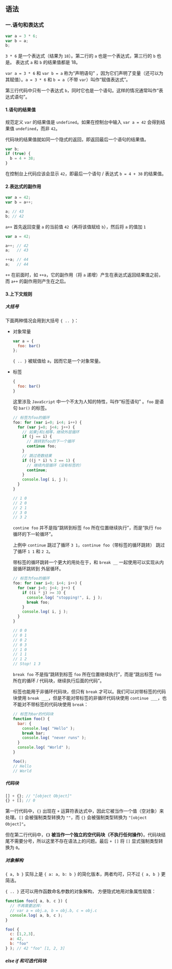 ## 语法

### 一.语句和表达式

```javascript
var a = 3 * 6;
var b = a;
b;
```

`3 * 6` 是一个表达式（结果为 `18`）。第二行的 `a` 也是一个表达式，第三行的 `b` 也是。 表达式 `a` 和 `b` 的结果值都是 18。

`var a = 3 * 6` 和 `var b = a` 称为“声明语句” ，因为它们声明了变量（还可以为其赋值）。`a = 3 * 6` 和 `b = a`（不带 `var`）叫作“赋值表达式”。

第三行代码中只有一个表达式 `b`，同时它也是一个语句。这样的情况通常叫作“表达式语句”。

#### 1.语句的结果值

规范定义 `var` 的结果值是 `undefined`。如果在控制台中输入 `var a = 42` 会得到结果值 `undefined`，而非 `42`。

代码块的结果值就如同一个隐式的返回，即返回最后一个语句的结果值。

```javascript
var b;
if (true) {
  b = 4 + 38;
}
```

在控制台上代码应该会显示 `42`，即最后一个语句 / 表达式 `b = 4 + 38` 的结果值。

#### 2.表达式的副作用

```javascript
var a = 42;
var b = a++;

a; // 43
b; // 42
```

`a++` 首先返回变量 `a` 的当前值 `42`（再将该值赋给 `b`），然后将 `a` 的值加 `1`

```javascript
var a = 42;

a++; // 42
a;   // 43

++a; // 44
a;   // 44
```

`++` 在前面时，如 `++a`，它的副作用（将 `a` 递增）产生在表达式返回结果值之前，而 `a++` 的副作用则产生在之后。

#### 3.上下文规则

##### 大括号

下面两种情况会用到大括号 `{ .. }`：

- 对象常量

  ```javascript
  var a = {
    foo: bar()
  };
  ```

  `{ .. }` 被赋值给 `a`，因而它是一个对象常量。

- 标签

  ```javascript
  {
    foo: bar()
  }
  ```

  这里涉及 `JavaScript` 中一个不太为人知的特性，叫作“标签语句” 。`foo` 是语句 `bar()` 的标签。

  ```javascript
  // 标签为foo的循环
  foo: for (var i=0; i<4; i++) {
    for (var j=0; j<4; j++) {
      // 如果j和i相等，继续外层循环
      if (j == i) {
        // 跳转到foo的下一个循环
        continue foo;
      }
      // 跳过奇数结果
      if ((j * i) % 2 == 1) {
        // 继续内层循环（没有标签的）
        continue;
      }
      console.log( i, j );
    }
  }
  
  // 1 0
  // 2 0
  // 2 1
  // 3 0
  // 3 2
  ```

  `contine foo` 并不是指“跳转到标签 `foo` 所在位置继续执行”，而是“执行 `foo` 循环的下一轮循环”。

  上例中 `continue` 跳过了循环 `3 1`，`continue foo`（带标签的循环跳转） 跳过了循环 `1 1` 和 `2 2`。

  带标签的循环跳转一个更大的用处在于，和 `break __` 一起使用可以实现从内层循环跳转到 外层循环。

  ```javascript
  // 标签为foo的循环
  foo: for (var i=0; i<4; i++) {
    for (var j=0; j<4; j++) {
      if ((i * j) >= 3) {
        console.log( "stopping!", i, j );
        break foo;
      }
      console.log( i, j );
    }
  }
  
  // 0 0
  // 0 1
  // 0 2
  // 0 3
  // 1 0
  // 1 1
  // 1 2
  // Stop! 1 3
  ```

  `break foo` 不是指“跳转到标签 `foo` 所在位置继续执行”，而是“跳出标签 `foo` 所在的循环 / 代码块，继续执行后面的代码”。

  标签也能用于非循环代码块，但只有 `break` 才可以。我们可以对带标签的代码块使用 `break ___`，但是不能对带标签的非循环代码块使用 `continue ___`，也不能对不带标签的代码块使用 `break`：

  ```javascript
  // 标签为bar的代码块
  function foo() {
    bar: {
      console.log( "Hello" );
      break bar;
      console.log( "never runs" );
    }
    console.log( "World" );
  }
  
  foo();
  // Hello
  // World
  ```

##### 代码块

```javascript
[] + {}; // "[object Object]"
{} + []; // 0
```

第一行代码中，`{}` 出现在 `+` 运算符表达式中，因此它被当作一个值（空对象）来处理。`[]` 会被强制类型转换为 `""`，而 `{}` 会被强制类型转换为 `"[object Object]"`。

但在第二行代码中，**`{}` 被当作一个独立的空代码块（不执行任何操作）**。代码块结尾不需要分号，所以这里不存在语法上的问题。最后 `+ []` 将 `[]` 显式强制类型转换为 `0`。

#####  对象解构

`{ a, b }` 实际上是 `{ a: a, b: b }` 的简化版本，两者均可，只不过 `{ a, b }` 更简洁。

`{ .. }` 还可以用作函数命名参数的对象解构， 方便隐式地用对象属性赋值：

```javascript
function foo({ a, b, c }) {
  // 不再需要这样:
  // var a = obj.a, b = obj.b, c = obj.c
  console.log( a, b, c );
}

foo( {
  c: [1,2,3],
  a: 42,
  b: "foo"
} ); // 42 "foo" [1, 2, 3]
```

##### else if 和可选代码块

